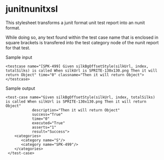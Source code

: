 # junitnunitxsl

This stylesheet transforms a junit format unit test report into an nunit format.

While doing so, any text found within the test case name that is enclosed in square brackets is transfered into the test category node of the nunit report for that test.



Sample input

```
<testcase name="[SPK-499] Given silkBgOffsetStyle(silkUrl, index, totalSilks) is called When silkUrl is SPRITE-130x130.png Then it will return Object" time="0" classname="Then it will return Object">
</testcase>
```


Sample output
```
<test-case name="Given silkBgOffsetStyle(silkUrl, index, totalSilks) is called When silkUrl is SPRITE-130x130.png Then it will return Object"
            description="Then it will return Object"
            success="True"
            time="0"
            executed="True"
            asserts="1"
            result="Success">
    <categories>
       <category name="S"/>
       <category name="SPK-499"/>
    </categories>
 </test-case>	
```
